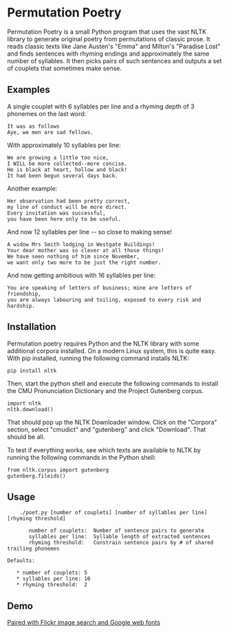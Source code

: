 Permutation Poetry
==================

Permutation Poetry is a small Python program that uses the vast NLTK library to
generate original poetry from permutations of classic prose. It reads classic
texts like Jane Austen's "Emma" and Milton's "Paradise Lost" and finds sentences
with rhyming endings and approximately the same number of syllables. It then
picks pairs of such sentences and outputs a set of couplets that sometimes
make sense.

Examples
--------

A single couplet with 6 syllables per line and a rhyming depth of 3 phonemes on
the last word:

    It was as follows
    Aye, we men are sad fellows.

With approximately 10 syllables per line:

    We are growing a little too nice,
    I WILL be more collected--more concise.
    He is black at heart, hollow and black!
    It had been begun several days back.

Another example:

    Her observation had been pretty correct,
    my line of conduct will be more direct.
    Every invitation was successful,
    you have been here only to be useful.

And now 12 syllables per line -- so close to making sense!

    A widow Mrs Smith lodging in Westgate Buildings!
    Your dear mother was so clever at all those things!
    We have seen nothing of him since November,
    we want only two more to be just the right number.

And now getting ambitious with 16 syllables per line:

    You are speaking of letters of business; mine are letters of friendship,
    you are always labouring and toiling, exposed to every risk and hardship.

Installation
------------
Permutation poetry requires Python and the NLTK library with some additional
corpora installed. On a modern Linux system, this is quite easy. With pip
installed, running the following command installs NLTK:

    pip install nltk

Then, start the python shell and execute the following commands to install
the CMU Pronunciation Dictionary and the Project Gutenberg corpus.

    import nltk
    nltk.download()

That should pop up the NLTK Downloader window. Click on the "Corpora" section,
select "cmudict" and "gutenberg" and click "Download". That should be all.

To test if everything works, see which texts are available to NLTK by running
the following commands in the Python shell:

    from nltk.corpus import gutenberg
    gutenberg.fileids()

Usage
-----
```
    ./poet.py [number of couplets] [number of syllables per line] [rhyming threshold]

       number of couplets:  Number of sentence pairs to generate
       syllables per line:  Syllable length of extracted sentences
       rhyming threshold:   Constrain sentence pairs by # of shared trailing phonemes
```
    Defaults:

       * number of couplets: 5
       * syllables per line: 10
       * rhyming threshold:  2

Demo
----

[Paired with Flickr image search and Google web fonts](http://mayanklahiri.github.io/permutation-poetry)
